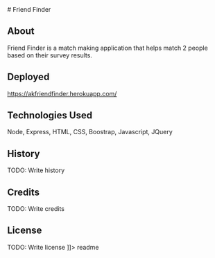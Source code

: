 <snippet>
  <content>
# Friend Finder

## About
Friend Finder is a match making application that helps match 2 people based on their survey results.
## Deployed
https://akfriendfinder.herokuapp.com/
## Technologies Used
Node, Express, HTML, CSS, Boostrap, Javascript, JQuery
## History
TODO: Write history
## Credits
TODO: Write credits
## License
TODO: Write license
]]></content>
  <tabTrigger>readme</tabTrigger>
</snippet>



